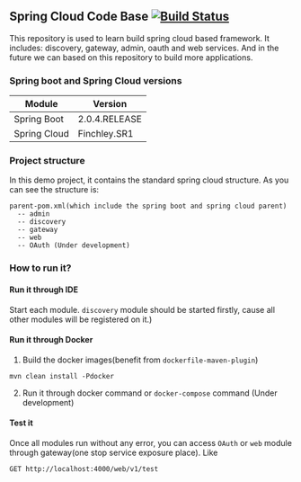 ## Spring Cloud Code Base [![Build Status](https://travis-ci.org/sgyyz/spring-cloud-codebase.svg?branch=master)](https://travis-ci.org/sgyyz/spring-cloud-codebase)
This repository is used to learn build spring cloud based framework. It includes: discovery, gateway, admin, oauth and web services. 
And in the future we can based on this repository to build more applications.

### Spring boot and Spring Cloud versions
|Module|Version|
-------|---------
|Spring Boot| 2.0.4.RELEASE|
|Spring Cloud| Finchley.SR1 | 


### Project structure
In this demo project, it contains the standard spring cloud structure. As you can see
the structure is:
```
parent-pom.xml(which include the spring boot and spring cloud parent)
  -- admin
  -- discovery
  -- gateway
  -- web
  -- OAuth (Under development)
```

### How to run it?
#### Run it through IDE
Start each module. `discovery` module should be started firstly, cause all other modules will be registered on it.)
#### Run it through Docker
1. Build the docker images(benefit from `dockerfile-maven-plugin`)
```
mvn clean install -Pdocker
```
2. Run it through docker command or `docker-compose` command (Under development)
#### Test it
Once all modules run without any error, you can access `OAuth` or `web` module through gateway(one stop service exposure place).
Like
```
GET http://localhost:4000/web/v1/test
```
